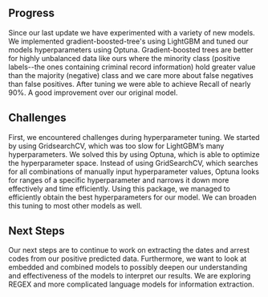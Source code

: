 ## Progress

Since our last update we have experimented with a variety of new models. We implemented gradient-boosted-tree's using LightGBM and tuned our models hyperparameters using Optuna. Gradient-boosted trees are better for highly unbalanced data like ours where the minority class (positive labels--the ones containing criminal record information) hold greater value than the majority (negative) class and we care more about false negatives than false positives. After tuning we were able to achieve Recall of nearly 90%. A good improvement over our original model.

## Challenges
First, we encountered challenges during hyperparameter tuning. We started by using GridsearchCV, which was too slow for LightGBM’s many hyperparameters. We solved this by using Optuna, which is able to optimize the hyperparameter space. Instead of using GridSearchCV, which searches for all combinations of manually input hyperparameter values, Optuna looks for ranges of a specific hyperparameter and narrows it down more effectively and time efficiently. Using this package, we managed to efficiently obtain the best hyperparameters for our model. We can broaden this tuning to most other models as well.

## Next Steps
Our next steps are to continue to work on extracting the dates and arrest codes from our positive predicted data. Furthermore, we want to look at embedded and combined models to possibly deepen our understanding and effectiveness of the models to interpret our results. We are exploring REGEX and more complicated language models for information extraction.
